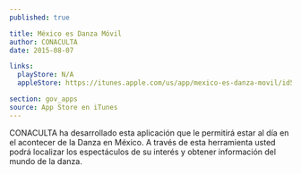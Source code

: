 ```yaml
---
published: true

title: México es Danza Móvil
author: CONACULTA
date: 2015-08-07

links:
  playStore: N/A
  appleStore: https://itunes.apple.com/us/app/mexico-es-danza-movil/id571197835?mt=8

section: gov_apps
source: App Store en iTunes
---
```

CONACULTA ha desarrollado esta aplicación que le permitirá estar al día en el acontecer de la Danza en México. A través de esta herramienta usted podrá localizar los espectáculos de su interés y obtener información del mundo de la danza.
